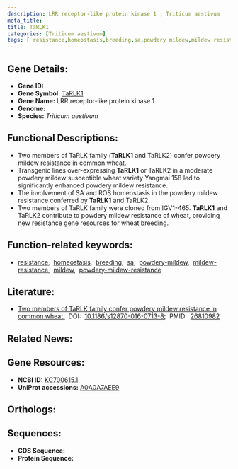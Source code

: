 ```yaml
---
description: LRR receptor-like protein kinase 1 ; Triticum aestivum
meta_title:
title: TaRLK1
categories: [Triticum aestivum]
tags: [ resistance,homeostasis,breeding,sa,powdery mildew,mildew resistance,mildew,powdery mildew resistance ]
---
```


## Gene Details:
- **Gene ID:** []()
- **Gene Symbol:** <u>TaRLK1</u>
- **Gene Name:** LRR receptor-like protein kinase 1
- **Genome:** []()
- **Species:** *Triticum aestivum*

## Functional Descriptions:
   - Two members of TaRLK family (**TaRLK1** and TaRLK2) confer powdery mildew resistance in common wheat.
   - Transgenic lines over-expressing **TaRLK1** or TaRLK2 in a moderate powdery mildew susceptible wheat variety Yangmai 158 led to significantly enhanced powdery mildew resistance. 
   - The involvement of SA and ROS homeostasis in the powdery mildew resistance conferred by **TaRLK1** and TaRLK2.
   - Two members of TaRLK family were cloned from IGV1-465. **TaRLK1** and TaRLK2 contribute to powdery mildew resistance of wheat, providing new resistance gene resources for wheat breeding.

## Function-related keywords:
   - [resistance](/tags/resistance/),&nbsp;&nbsp;[homeostasis](/tags/homeostasis/),&nbsp;&nbsp;[breeding](/tags/breeding/),&nbsp;&nbsp;[sa](/tags/sa/),&nbsp;&nbsp;[powdery-mildew](/tags/powdery-mildew/),&nbsp;&nbsp;[mildew-resistance](/tags/mildew-resistance/),&nbsp;&nbsp;[mildew](/tags/mildew/),&nbsp;&nbsp;[powdery-mildew-resistance](/tags/powdery-mildew-resistance/)

## Literature:
   - [Two members of TaRLK family confer powdery mildew resistance in common wheat.](https://doi.org/10.1186/s12870-016-0713-8)&nbsp;&nbsp;DOI:&nbsp;&nbsp;[10.1186/s12870-016-0713-8](https://doi.org/10.1186/s12870-016-0713-8);&nbsp;&nbsp;PMID:&nbsp;&nbsp;[26810982](https://pubmed.ncbi.nlm.nih.gov/26810982/)

## Related News:

## Gene Resources:
- **NCBI ID:**  [KC700615.1](https://www.ncbi.nlm.nih.gov/gene/?term=KC700615.1)
- **UniProt accessions:**  [A0A0A7AEE9](https://www.uniprot.org/uniprotkb/A0A0A7AEE9/entry)

## Orthologs:

## Sequences:
- **CDS Sequence:**
- **Protein Sequence:**
